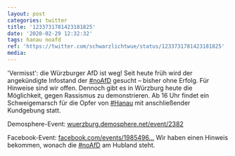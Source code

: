```yaml
---
layout: post
categories: twitter
title: '1233731781423181825'
date: '2020-02-29 12:32:32'
tags: hanau noafd
ref: 'https://twitter.com/schwarzlichtwue/status/1233731781423181825'
media:
---
```

'Vermisst': die Würzburger AfD ist weg! Seit heute früh wird der angekündigte Infostand der [#noAfD](/t/noafd) gesucht – bisher ohne Erfolg. Für Hinweise sind wir offen. 
Dennoch gibt es in Würzburg heute die Möglichkeit, gegen Rassismus zu demonstrieren. Ab 16 Uhr findet ein Schweigemarsch für die Opfer von [#Hanau](/t/hanau) mit anschließender Kundgebung statt.



Demosphere-Event: [wuerzburg.demosphere.net/event/2382](https://wuerzburg.demosphere.net/event/2382)



Facebook-Event: [facebook.com/events/1985496…](https://facebook.com/events/198549637927151) 
Wir haben einen Hinweis bekommen, wonach die [#noAfD](/t/noafd) am Hubland steht. 